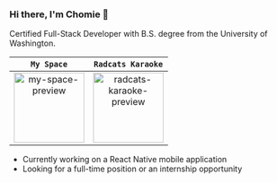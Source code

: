 ### Hi there, I'm Chomie 👋
Certified Full-Stack Developer with B.S. degree from the University of Washington.

| `My Space` | `Radcats Karaoke` |
|:-:|:-:|
| <div><a href="https://chomieu.github.io/My-Space"><img height="125" alt="my-space-preview" src="https://github.com/chomieu/My-Space/blob/main/preview.gif"/></a></div> | <div><a href="https://github.com/chomieu/RadCaTS-Karaoke"><img height="125" alt="radcats-karaoke-preview" src="https://github.com/chomieu/RadCaTS-Karaoke/blob/main/assets/radcats-preview.gif"/></a></div> |

* Currently working on a React Native mobile application
* Looking for a full-time position or an internship opportunity
